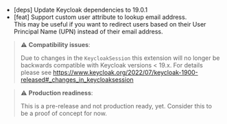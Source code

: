 * [deps] Update Keycloak dependencies to 19.0.1
* [feat] Support custom user attribute to lookup email address. <br>This may be useful if you want to redirect users based on their User Principal Name (UPN) instead of their email address.

> ⚠️ **Compatibility issues**:
>
> Due to changes in the `KeycloakSession` this extension will no longer be backwards compatible with Keycloak versions < 19.x.
> For details please see https://www.keycloak.org/2022/07/keycloak-1900-released#_changes_in_keycloaksession

> ⚠️ **Production readiness**:
>
> This is a pre-release and not production ready, yet.
> Consider this to be a proof of concept for now.
>
>
